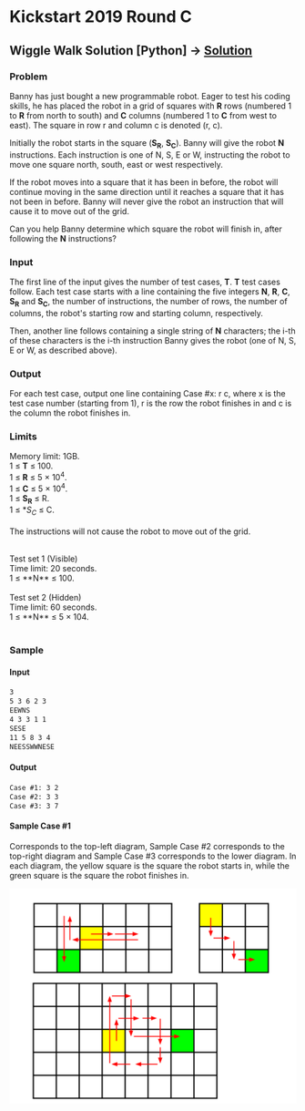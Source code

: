 # Kickstart 2019 Round C
##  Wiggle Walk Solution [Python] -> [Solution](wigglewalk.py)

### Problem
Banny has just bought a new programmable robot. Eager to test his coding skills, he has placed the robot in a grid of squares with **R** rows (numbered 1 to **R** from north to south) and **C** columns (numbered 1 to **C** from west to east). The square in row r and column c is denoted (r, c).

Initially the robot starts in the square (**S<sub>R</sub>**, **S<sub>C</sub>**). Banny will give the robot **N** instructions. Each instruction is one of N, S, E or W, instructing the robot to move one square north, south, east or west respectively.

If the robot moves into a square that it has been in before, the robot will continue moving in the same direction until it reaches a square that it has not been in before. Banny will never give the robot an instruction that will cause it to move out of the grid.

Can you help Banny determine which square the robot will finish in, after following the **N** instructions?

### Input
The first line of the input gives the number of test cases, **T**. **T** test cases follow. Each test case starts with a line containing the five integers **N**, **R**, **C**, **S<sub>R</sub>** and **S<sub>C</sub>**, the number of instructions, the number of rows, the number of columns, the robot's starting row and starting column, respectively.

Then, another line follows containing a single string of **N** characters; the i-th of these characters is the i-th instruction Banny gives the robot (one of N, S, E or W, as described above).

### Output
For each test case, output one line containing Case #x: r c, where x is the test case number (starting from 1), r is the row the robot finishes in and c is the column the robot finishes in.

### Limits

Memory limit: 1GB.<br/>
1 ≤ **T** ≤ 100.<br/>
1 ≤ **R** ≤ 5 × 10<sup>4</sup>.<br/>
1 ≤ **C** ≤ 5 × 10<sup>4</sup>.<br/>
1 ≤ **S<sub>R</sub>** ≤ R.<br/>
1 ≤ **S<sub>C</sub>* ≤ C.<br/>
<br/>
The instructions will not cause the robot to move out of the grid.<br />

<br />
Test set 1 (Visible)<br/>
Time limit: 20 seconds.<br />
1 ≤ **N** ≤ 100.<br />
<br />
Test set 2 (Hidden)<br />
Time limit: 60 seconds.<br />
1 ≤ **N** ≤ 5 × 104.<br /><br />

### Sample
#### Input
```
3
5 3 6 2 3
EEWNS
4 3 3 1 1
SESE
11 5 8 3 4
NEESSWWNESE
```
#### Output
```
Case #1: 3 2
Case #2: 3 3
Case #3: 3 7
```
  
#### Sample Case #1
Corresponds to the top-left diagram, Sample Case #2 corresponds to the top-right diagram and Sample Case #3 corresponds to the lower diagram. In each diagram, the yellow square is the square the robot starts in, while the green square is the square the robot finishes in.

<img src="./describe.svg" />
